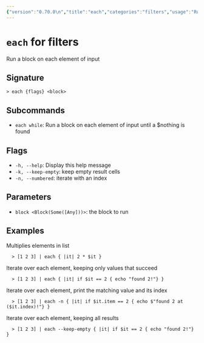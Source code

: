 ```yaml
---
{"version":"0.70.0\n","title":"each","categories":"filters","usage":"Run a block on each element of input\n"}
---
```

<!-- THIS FILE IS GENERATED BY update_book_commands.cjs USING NUSHELL'S HELP COMMANDS.
REFRAIN FROM EDITING IT MANUALLY.-->
# <code>each</code> for filters

<div class='command-title'>Run a block on each element of input</div>

## Signature

```> each {flags} <block>```

## Subcommands

 * ```each while```: Run a block on each element of input until a $nothing is found
## Flags

 * ```-h, --help```: Display this help message
 * ```-k, --keep-empty```: keep empty result cells
 * ```-n, --numbered```: iterate with an index
## Parameters

 * ```block <Block(Some([Any]))>```: the block to run
## Examples

  Multiplies elements in list
```shell
  > [1 2 3] | each { |it| 2 * $it }
```
  Iterate over each element, keeping only values that succeed
```shell
  > [1 2 3] | each { |it| if $it == 2 { echo "found 2!"} }
```
  Iterate over each element, print the matching value and its index
```shell
  > [1 2 3] | each -n { |it| if $it.item == 2 { echo $"found 2 at ($it.index)!"} }
```
  Iterate over each element, keeping all results
```shell
  > [1 2 3] | each --keep-empty { |it| if $it == 2 { echo "found 2!"} }
```



